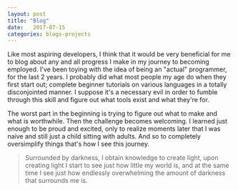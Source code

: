 ```yaml
---
layout: post
title: "Blog"
date:   2017-07-15
categories: blogs-projects
---
```


Like most aspiring developers, I think that it would be very beneficial for me to blog about any and all progress I make in my journey to becoming employed.
I've been toying with the idea of being an "actual" programmer, for the last 2 years. I probably did what most people my age do when they first start out; complete beginner tutorials on various languages in a totally disconjointed manner. 
I suppose it's a necessary evil in order to fumble through this skill and figure out what tools exist and what they're for.

The worst part in the beginning is trying to figure out what to make and what is worthwhile. Then the challenge becomes welcoming. I learned just enough to be proud and excited, only to realize moments later that I was naive and still just a child sitting with adults.
And so to completely oversimplify things that's how I see this journey.

>Surrounded by darkness, I obtain knowledge to create light, upon creating light I start to see just how little my world is, and at the same time I see just how endlessly overwhelming the amount of darkness that surrounds me is. 
